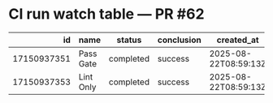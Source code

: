# CI run watch table — PR #62

| id | name | status | conclusion | created_at | url |
|---:|------|--------|------------|------------|-----|
| 17150937351 | Pass Gate | completed | success | 2025-08-22T08:59:13Z | https://github.com/Huyen1974/agent-data-test/actions/runs/17150937351 |
| 17150937353 | Lint Only | completed | success | 2025-08-22T08:59:13Z | https://github.com/Huyen1974/agent-data-test/actions/runs/17150937353 |
